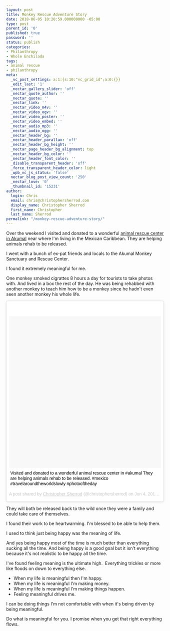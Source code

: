 ```yaml
---
layout: post
title: Monkey Rescue Adventure Story
date: 2018-06-05 10:20:59.000000000 -05:00
type: post
parent_id: '0'
published: true
password: ''
status: publish
categories:
- Philanthropy
- Whole Enchilada
tags:
- animal rescue
- philanthropy
meta:
  _vc_post_settings: a:1:{s:10:"vc_grid_id";a:0:{}}
  _edit_last: '1'
  _nectar_gallery_slider: 'off'
  _nectar_quote_author: ''
  _nectar_quote: ''
  _nectar_link: ''
  _nectar_video_m4v: ''
  _nectar_video_ogv: ''
  _nectar_video_poster: ''
  _nectar_video_embed: ''
  _nectar_audio_mp3: ''
  _nectar_audio_ogg: ''
  _nectar_header_bg: ''
  _nectar_header_parallax: 'off'
  _nectar_header_bg_height: ''
  _nectar_page_header_bg_alignment: top
  _nectar_header_bg_color: ''
  _nectar_header_font_color: ''
  _disable_transparent_header: 'off'
  _force_transparent_header_color: light
  _wpb_vc_js_status: 'false'
  nectar_blog_post_view_count: '250'
  _nectar_love: '0'
  _thumbnail_id: '15231'
author:
  login: Chris
  email: chris@christophersherrod.com
  display_name: Christopher Sherrod
  first_name: Christopher
  last_name: Sherrod
permalink: "/monkey-rescue-adventure-story/"
---
```

<p>Over the weekend I visited and donated to a wonderful <a href="http://www.akumalmonkeysanctuary.com">animal rescue center in Akumal</a> near where I'm living in the Mexican Caribbean. They are helping animals rehab to be released.</p>
<p>I went with a bunch of ex-pat friends and locals to the Akumal Monkey Sanctuary and Rescue Center.</p>
<p>I found it extremely meaningful for me.</p>
<p>One monkey smoked cigrattes 8 hours a day for tourists to take photos with. And lived in a box the rest of the day. He was being rehabbed with another monkey to teach him how to be a monkey since he hadn't even seen another monkey his whole life.</p>
<blockquote class="instagram-media" style="background: #FFF; border: 0; border-radius: 3px; box-shadow: 0 0 1px 0 rgba(0,0,0,0.5),0 1px 10px 0 rgba(0,0,0,0.15); margin: 1px; max-width: 658px; padding: 0; width: calc(100% - 2px);" data-instgrm-captioned="" data-instgrm-permalink="https://www.instagram.com/p/BjnXN8uFtkC/" data-instgrm-version="8">
<div style="padding: 8px;">
<div style="background: #F8F8F8; line-height: 0; margin-top: 40px; padding: 50% 0; text-align: center; width: 100%;">
<div style="background: url(data:image/png; base64,ivborw0kggoaaaansuheugaaacwaaaascamaaaapwqozaaaabgdbtueaalgpc/xhbqaaaafzukdcak7ohokaaaamuexurczmzpf399fx1+bm5mzy9amaaadisurbvdjlvzxbesmgces5/p8/t9furvcrmu73jwlzosgsiizurcjo/ad+eqjjb4hv8bft+idpqocx1wjosbfhh2xssxeiyn3uli/6mnree07uiwjev8ueowds88ly97kqytlijkktuybbruayvh5wohixmpi5we58ek028czwyuqdlkpg1bkb4nnm+veanfhqn1k4+gpt6ugqcvu2h2ovuif/gwufyy8owepdyzsa3avcqpvovvzzz2vtnn2wu8qzvjddeto90gsy9mvlqtgysy231mxry6i2ggqjrty0l8fxcxfcbbhwrsyyaaaaaelftksuqmcc); display: block; height: 44px; margin: 0 auto -44px; position: relative; top: -22px; width: 44px;"></div>
</div>
<p style="margin: 8px 0 0 0; padding: 0 4px;"><a style="color: #000; font-family: Arial,sans-serif; font-size: 14px; font-style: normal; font-weight: normal; line-height: 17px; text-decoration: none; word-wrap: break-word;" href="https://www.instagram.com/p/BjnXN8uFtkC/" target="_blank" rel="noopener">Visited and donated to a wonderful animal rescue center in #akumal They are helping animals rehab to be released. #mexico #travelaroundtheworldslowly #photooftheday</a></p>
<p style="color: #c9c8cd; font-family: Arial,sans-serif; font-size: 14px; line-height: 17px; margin-bottom: 0; margin-top: 8px; overflow: hidden; padding: 8px 0 7px; text-align: center; text-overflow: ellipsis; white-space: nowrap;">A post shared by <a style="color: #c9c8cd; font-family: Arial,sans-serif; font-size: 14px; font-style: normal; font-weight: normal; line-height: 17px;" href="https://www.instagram.com/christophersherrod/" target="_blank" rel="noopener"> Christopher Sherrod</a> (@christophersherrod) on <time style="font-family: Arial,sans-serif; font-size: 14px; line-height: 17px;" datetime="2018-06-04T19:48:18+00:00">Jun 4, 2018 at 12:48pm PDT</time></p>
</div>
</blockquote>
<p><script async defer src="//www.instagram.com/embed.js"></script></p>
<p>They will both be released back to the wild once they were a family and could take care of themselves.</p>
<p>I found their work to be heartwarming. I'm blessed to be able to help them.</p>
<p>I used to think just being happy was the meaning of life.</p>
<p>And yes being happy most of the time is much better than everything sucking all the time. And being happy is a good goal but it isn't everything because it's not realistic to be happy all the time.</p>
<p>I've found feeling meaning is the ultimate high.  Everything trickles or more like floods on down to everything else.</p>
<ul>
<li>When my life is meaningful then I'm happy.</li>
<li>When my life is meaningful I'm making money.</li>
<li>When my life is meaningful I'm making things happen.</li>
<li>Feeling meaningful drives me.</li>
</ul>
<p>I can be doing things I'm not comfortable with when it's being driven by being meaningful.</p>
<p>Do what is meaningful for you. I promise when you get that right everything flows.</p>
